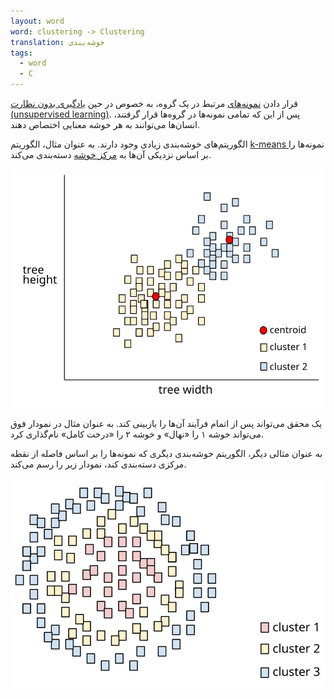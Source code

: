 ```yaml
---
layout: word
word: clustering -> Clustering
translation: خوشه‌بندی
tags:
  - word
  - C
---
```

قرار دادن [نمونه‌های](/E/example) مرتبط در یک گروه، به خصوص در حین [یادگیری بدون نظارت (unsupervised learning)](/U/unsupervised_machine_learning). پس از این که تمامی نمونه‌ها در گروه‌ها قرار گرفتند، انسان‌ها می‌توانند به هر خوشه معنایی اختصاص دهند.

الگوریتم‌های خوشه‌بندی زیادی وجود دارند. به عنوان مثال، الگوریتم ‌‌[k-means ](/K/k-means)نمونه‌ها را بر اساس نزدیکی‌ آن‌ها به [مرکز خوشه](/C/centroid) دسته‌بندی می‌کند.

![cluster](/assets/img/1.svg "cluster")

یک محقق می‌تواند پس از اتمام فرآیند آن‌ها را بازبینی کند. به عنوان مثال در نمودار فوق می‌تواند خوشه ۱ را «نهال» و خوشه ۲ را «درخت کامل» نام‌گذاری کرد.

به عنوان مثالی دیگر، الگوریتم خوشه‌بندی دیگری که نمونه‌ها را بر اساس فاصله از نقطه مرکزی دسته‌بندی کند، نمودار زیر را رسم می‌کند.

![ring cluster](/assets/img/2.svg "ring cluster")